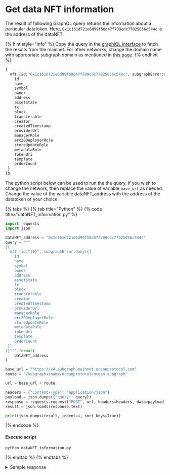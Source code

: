 # Get data NFT information

The result of following GraphQL query returns the information about a particular datatoken. Here, `0x1c161d721e6d99f58d47f709cdc77025056c544c` is the address of the dataNFT. &#x20;

{% hint style="info" %}
Copy the query in the [graphiQL interface](https://v4.subgraph.mainnet.oceanprotocol.com/subgraphs/name/oceanprotocol/ocean-subgraph/graphql) to fetch the results from the mainnet. For other networks, change the domain name with appropriate subgraph domain as mentioned in [this page](../../core-concepts/networks.md).
{% endhint %}

```graphql
{
  nft (id:"0x1c161d721e6d99f58d47f709cdc77025056c544c", subgraphError:deny){
    id
    name
    symbol
    owner
    address
    assetState
    tx
    block
    transferable
    creator
    createdTimestamp
    providerUrl
    managerRole
    erc20DeployerRole
    storeUpdateRole
    metadataRole
    tokenUri
    template
    orderCount
 }
}b
```

The python script below can be used to run the the query. If you wish to change the network, then replace the value of variable `base_url` as needed. Change the value of the variable dataNFT\_address with the address of the datatoken of your choice.

{% tabs %}
{% tab title="Python" %}
{% code title="dataNFT_information.py" %}
```python
import requests
import json

dataNFT_address = "0x1c161d721e6d99f58d47f709cdc77025056c544c"
query = """
{{
  nft (id:"{0}", subgraphError:deny){{
    id
    name
    symbol
    owner
    address
    assetState
    tx
    block
    transferable
    creator
    createdTimestamp
    providerUrl
    managerRole
    erc20DeployerRole
    storeUpdateRole
    metadataRole
    tokenUri
    template
    orderCount
 }}
}}""".format(
    dataNFT_address
)

base_url = "https://v4.subgraph.mainnet.oceanprotocol.com"
route = "/subgraphs/name/oceanprotocol/ocean-subgraph"

url = base_url + route

headers = {"Content-Type": "application/json"}
payload = json.dumps({"query": query})
response = requests.request("POST", url, headers=headers, data=payload)
result = json.loads(response.text)

print(json.dumps(result, indent=4, sort_keys=True))
```
{% endcode %}

#### Execute script

```
python dataNFT_information.py
```
{% endtab %}
{% endtabs %}

<details>

<summary>Sample response</summary>

```json
{
  "data": {
    "nft": {
      "address": "0x1c161d721e6d99f58d47f709cdc77025056c544c",
      "assetState": 0,
      "block": 15185270,
      "createdTimestamp": 1658397870,
      "creator": "0xd30dd83132f2227f114db8b90f565bca2832afbd",
      "erc20DeployerRole": [
        "0x1706df1f2d93558d1d77bed49ccdb8b88fafc306"
      ],
      "id": "0x1c161d721e6d99f58d47f709cdc77025056c544c",
      "managerRole": [
        "0xd30dd83132f2227f114db8b90f565bca2832afbd"
      ],
      "metadataRole": null,
      "name": "Ocean Data NFT",
      "orderCount": "1",
      "owner": "0xd30dd83132f2227f114db8b90f565bca2832afbd",
      "providerUrl": "https://v4.provider.mainnet.oceanprotocol.com",
      "storeUpdateRole": null,
      "symbol": "OCEAN-NFT",
      "template": "",
      "tokenUri": "<removed>",
      "transferable": true,
      "tx": "0x327a9da0d2e9df945fd2f8e10b1caa77acf98e803c5a2f588597172a0bcbb93a"
    }
  }
}
```

</details>
